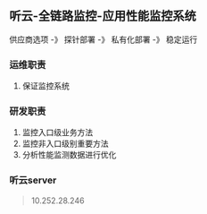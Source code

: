 ## 听云-全链路监控-应用性能监控系统

供应商选项 -》 探针部署 -》 私有化部署 -》 稳定运行

### 运维职责

1. 保证监控系统

### 研发职责
1. 监控入口级业务方法
2. 监控非入口级别重要方法
3. 分析性能监测数据进行优化

### 听云server
> 10.252.28.246

